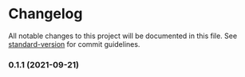 <!-- @format -->

# Changelog

All notable changes to this project will be documented in this file. See
[standard-version](https://github.com/conventional-changelog/standard-version) for commit guidelines.

### 0.1.1 (2021-09-21)
